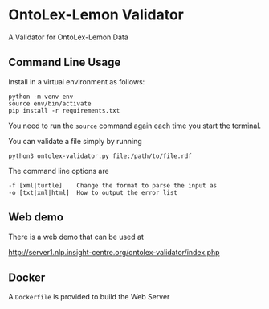 # OntoLex-Lemon Validator

A Validator for OntoLex-Lemon Data

## Command Line Usage

Install in a virtual environment as follows:

    python -m venv env
    source env/bin/activate
    pip install -r requirements.txt

You need to run the `source` command again each time you start the terminal.

You can validate a file simply by running

    python3 ontolex-validator.py file:/path/to/file.rdf
    
The command line options are

    -f [xml|turtle]    Change the format to parse the input as
    -o [txt|xml|html]  How to output the error list
    
## Web demo

There is a web demo that can be used at

http://server1.nlp.insight-centre.org/ontolex-validator/index.php

## Docker

A `Dockerfile` is provided to build the Web Server
